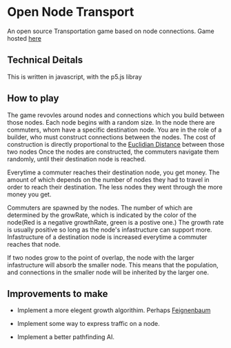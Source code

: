 # Open Node Transport

An open source Transportation game based on node connections. Game hosted [here](https://wmmnola.github.io/OpenNodeTransport/)

## Technical Deitals

This is written in javascript, with the p5.js libray

## How to play

The game revovles around nodes and connections which you build between those nodes.
Each node begins with a random size. In the node there are commuters, whom have a specific destination node.
You are in the role of a builder, who must construct connections between the nodes.
The cost of construction is directly proportional to the [Euclidian Distance](https://en.wikipedia.org/wiki/Euclidean_distance) between those two nodes
Once the nodes are constructed, the commuters navigate them randomly, until their destination node is reached.

Everytime a commuter reaches their destination node, you get money. The amount of which depends on the number of
nodes they had to travel in order to reach their destination.
The less nodes they went through the more money you get.

Commuters are spawned by the nodes. The number of which are determined by the growRate,
which is indicated by the color of the
node(Red is a negative growthRate, green is a postive one.)
The growth rate is usually positive so long as the node's infastructure can support more.
Infastructure of a destination node is increased everytime a commuter reaches that node.

If two nodes grow to the point of overlap, the node with the larger infastructure will absorb the smaller node.
This means that the population, and connections in the smaller node will be inherited by the larger one.

## Improvements to make

* Implement a more elegent growth algorithim. Perhaps [Feignenbaum](https://en.wikipedia.org/wiki/Feigenbaum_constants)

* Implement some way to express traffic on a node.

* Implement a better pathfinding AI.
